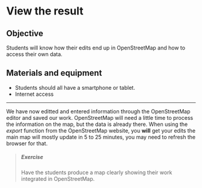 # View the result

## Objective

Students will know how their edits end up in OpenStreetMap and how to access their own data.

## Materials and equipment

- Students should all have a smartphone or tablet. 
- Internet access

----

We have now editted and entered information through the OpenStreetMap editor and saved our work. OpenStreetMap will need a little time to process the information on the map, but the data is already there. When using the _export_ function from the OpenStreetMap website, you __will__ get your edits the main map will mostly update in 5 to 25 minutes, you may need to refresh the browser for that.

> ##### Exercise
> Have the students produce a map clearly showing their work integrated in OpenStreetMap.